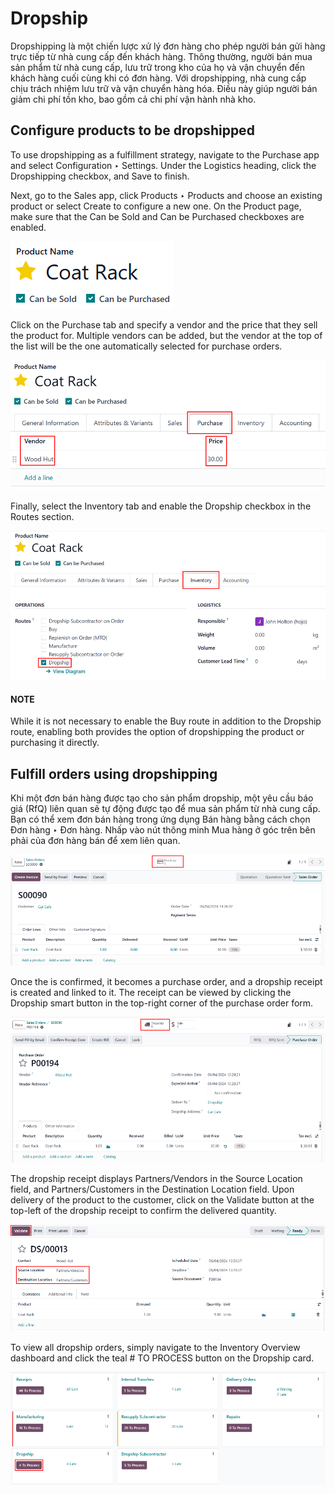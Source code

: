 # Dropship

Dropshipping là một chiến lược xử lý đơn hàng cho phép người bán gửi hàng trực tiếp từ nhà cung cấp đến khách hàng. Thông thường, người bán mua sản phẩm từ nhà cung cấp, lưu trữ trong kho của họ và vận chuyển đến khách hàng cuối cùng khi có đơn hàng. Với dropshipping, nhà cung cấp chịu trách nhiệm lưu trữ và vận chuyển hàng hóa. Điều này giúp người bán giảm chi phí tồn kho, bao gồm cả chi phí vận hành nhà kho.

## Configure products to be dropshipped

To use dropshipping as a fulfillment strategy, navigate to the Purchase app and
select Configuration ‣ Settings. Under the Logistics heading, click
the Dropshipping checkbox, and Save to finish.

Next, go to the Sales app, click Products ‣ Products and choose
an existing product or select Create to configure a new one. On the Product
page, make sure that the Can be Sold and Can be Purchased checkboxes are
enabled.

![Enable the "Can be Sold" and "Can be Purchased" checkboxes on the product form.](../../../../../.gitbook/assets/sold-purchased-checkboxes.png)

Click on the Purchase tab and specify a vendor and the price that they sell the product
for. Multiple vendors can be added, but the vendor at the top of the list will be the one
automatically selected for purchase orders.

![The product form with a vendor specified.](../../../../../.gitbook/assets/product-vendor-config.png)

Finally, select the Inventory tab and enable the Dropship checkbox in the
Routes section.

![Enable the Dropship option in the product inventory tab.](../../../../../.gitbook/assets/enable-dropship-route.png)

#### NOTE
While it is not necessary to enable the Buy route in addition to the
Dropship route, enabling both provides the option of dropshipping the product or
purchasing it directly.

## Fulfill orders using dropshipping

Khi một đơn bán hàng được tạo cho sản phẩm dropship, một yêu cầu báo giá (RfQ) liên quan sẽ tự động được tạo để mua sản phẩm từ nhà cung cấp. Bạn có thể xem đơn bán hàng trong ứng dụng Bán hàng bằng cách chọn Đơn hàng ‣ Đơn hàng. Nhấp vào nút thông minh Mua hàng ở góc trên bên phải của đơn hàng bán để xem  liên quan.

![A dropship sales order with the Purchase smart button in the top right corner.](../../../../../.gitbook/assets/dropship-sales-order.png)

Once the  is confirmed, it becomes a purchase order, and a
dropship receipt is created and linked to it. The receipt can be viewed by clicking the
Dropship smart button in the top-right corner of the purchase order form.

![A dropship purchase order with the Receipt smart button in the top right corner.](../../../../../.gitbook/assets/dropship-purchase-order.png)

The dropship receipt displays Partners/Vendors in the Source Location field,
and Partners/Customers in the Destination Location field. Upon delivery of
the product to the customer, click on the Validate button at the top-left of the
dropship receipt to confirm the delivered quantity.

![Validate the dropship receipt after delivery.](../../../../../.gitbook/assets/validate-dropship-receipt.png)

To view all dropship orders, simply navigate to the Inventory Overview
dashboard and click the teal # TO PROCESS button on the Dropship card.

![Click the green button on the Dropship card to view all dropship orders.](../../../../../.gitbook/assets/view-all-dropship-orders.png)
